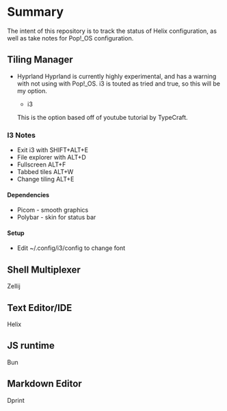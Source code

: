# Summary

The intent of this repository is to track the status of Helix configuration, as well as take notes for Pop!_OS configuration.

## Tiling Manager

- Hyprland
  Hyprland is currently highly experimental, and has a warning with not using with Pop!_OS. i3 is touted as tried and true, so this will be my option.

  - i3

  This is the option based off of youtube tutorial by TypeCraft.

### I3 Notes

- Exit i3 with SHIFT+ALT+E
- File explorer with ALT+D
- Fullscreen ALT+F
- Tabbed tiles ALT+W
- Change tiling ALT+E

#### Dependencies

- Picom - smooth graphics
- Polybar - skin for status bar

#### Setup

- Edit ~/.config/i3/config to change font

## Shell Multiplexer

Zellij

## Text Editor/IDE

Helix

## JS runtime

Bun

## Markdown Editor

Dprint
